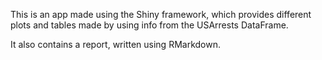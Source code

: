 This is an app made using the Shiny framework, which provides different plots and tables made by using info from the USArrests DataFrame.

It also contains a report, written using RMarkdown.
